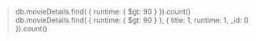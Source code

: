 

> db.movieDetails.find( { runtime: { $gt: 90 } }).count()
> db.movieDetails.find( { runtime: { $gt: 90 } }, { title: 1, runtime: 1, _id: 0 }).count()





